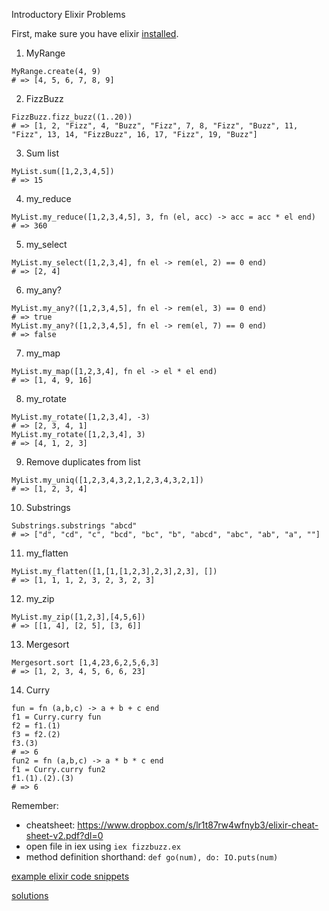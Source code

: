 Introductory Elixir Problems

First, make sure you have elixir [installed](http://elixir-lang.org/install.html).

1. MyRange
```
MyRange.create(4, 9)
# => [4, 5, 6, 7, 8, 9]
```

2. FizzBuzz
```
FizzBuzz.fizz_buzz((1..20))
# => [1, 2, "Fizz", 4, "Buzz", "Fizz", 7, 8, "Fizz", "Buzz", 11, "Fizz", 13, 14, "FizzBuzz", 16, 17, "Fizz", 19, "Buzz"]
```

3. Sum list
```
MyList.sum([1,2,3,4,5])
# => 15
```

4. my_reduce
```
MyList.my_reduce([1,2,3,4,5], 3, fn (el, acc) -> acc = acc * el end)
# => 360
```

5. my_select
```
MyList.my_select([1,2,3,4], fn el -> rem(el, 2) == 0 end)
# => [2, 4]
```

6. my_any?
```
MyList.my_any?([1,2,3,4,5], fn el -> rem(el, 3) == 0 end)
# => true
MyList.my_any?([1,2,3,4,5], fn el -> rem(el, 7) == 0 end)
# => false
```

7. my_map
```
MyList.my_map([1,2,3,4], fn el -> el * el end)
# => [1, 4, 9, 16]
```

8. my_rotate
```
MyList.my_rotate([1,2,3,4], -3)
# => [2, 3, 4, 1]
MyList.my_rotate([1,2,3,4], 3)
# => [4, 1, 2, 3]
```

9. Remove duplicates from list
```
MyList.my_uniq([1,2,3,4,3,2,1,2,3,4,3,2,1])
# => [1, 2, 3, 4]
```

10. Substrings
```
Substrings.substrings "abcd"
# => ["d", "cd", "c", "bcd", "bc", "b", "abcd", "abc", "ab", "a", ""]
```
11. my_flatten
```
MyList.my_flatten([1,[1,[1,2,3],2,3],2,3], [])
# => [1, 1, 1, 2, 3, 2, 3, 2, 3]
```

12. my_zip
```
MyList.my_zip([1,2,3],[4,5,6])
# => [[1, 4], [2, 5], [3, 6]]
```

13. Mergesort
```
Mergesort.sort [1,4,23,6,2,5,6,3]
# => [1, 2, 3, 4, 5, 6, 6, 23]
```

14. Curry
```
fun = fn (a,b,c) -> a + b + c end
f1 = Curry.curry fun
f2 = f1.(1)
f3 = f2.(2)
f3.(3)
# => 6
fun2 = fn (a,b,c) -> a * b * c end
f1 = Curry.curry fun2
f1.(1).(2).(3)
# => 6
```

Remember:

+ cheatsheet: https://www.dropbox.com/s/lr1t87rw4wfnyb3/elixir-cheat-sheet-v2.pdf?dl=0
+ open file in iex using `iex fizzbuzz.ex`
+ method definition shorthand: `def go(num), do: IO.puts(num)`

[example elixir code snippets](./demos/intro_elixir_demo1.exs)

[solutions](./intro_elixir_solutions.ex)
